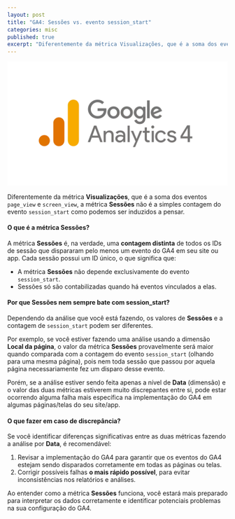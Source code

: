 ```yaml
---
layout: post
title: "GA4: Sessões vs. evento session_start"
categories: misc
published: true
excerpt: "Diferentemente da métrica Visualizações, que é a soma dos eventos page_view e screen_view, a métrica Sessões não é a simples contagem do evento session_start."
---
```


![Google Analytics 4 (GA4) logo](/imagens/Logo_Google_Analytics_1920x1080-1024x576.webp)

Diferentemente da métrica **Visualizações**, que é a soma dos eventos `page_view` e `screen_view`, a métrica **Sessões** não é a simples contagem do evento `session_start` como podemos ser induzidos a pensar.

#### O que é a métrica Sessões?

A métrica **Sessões** é, na verdade, uma **contagem distinta** de todos os IDs de sessão que dispararam pelo menos um evento do GA4 em seu site ou app. Cada sessão possui um ID único, o que significa que:

- A métrica **Sessões** não depende exclusivamente do evento `session_start`.
- Sessões só são contabilizadas quando há eventos vinculados a elas.

#### Por que Sessões nem sempre bate com session_start?

Dependendo da análise que você está fazendo, os valores de **Sessões** e a contagem de `session_start` podem ser diferentes.

Por exemplo, se você estiver fazendo uma análise usando a dimensão **Local da página**, o valor da métrica **Sessões** provavelmente será maior quando comparada com a contagem do evento `session_start` (olhando para uma mesma página), pois nem toda sessão que passou por aquela página necessariamente fez um disparo desse evento.

Porém, se a análise estiver sendo feita apenas a nível de **Data** (dimensão) e o valor das duas métricas estiverem muito discrepantes entre si, pode estar ocorrendo alguma falha mais específica na implementação do GA4 em algumas páginas/telas do seu site/app.

#### O que fazer em caso de discrepância?

Se você identificar diferenças significativas entre as duas métricas fazendo a análise por **Data**, é recomendável:  

1. Revisar a implementação do GA4 para garantir que os eventos do GA4 estejam sendo disparados corretamente em todas as páginas ou telas.
2. Corrigir possíveis falhas **o mais rápido possível**, para evitar inconsistências nos relatórios e análises.

Ao entender como a métrica **Sessões** funciona, você estará mais preparado para interpretar os dados corretamente e identificar potenciais problemas na sua configuração do GA4.